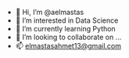 - 👋 Hi, I’m @aelmastas
- 👀 I’m interested in Data Science
- 🌱 I’m currently learning Python
- 💞️ I’m looking to collaborate on ...
- 📫 elmastasahmet13@gmail.com

<!---
aelmastas/aelmastas is a ✨ special ✨ repository because its `README.md` (this file) appears on your GitHub profile.
You can click the Preview link to take a look at your changes.
--->
